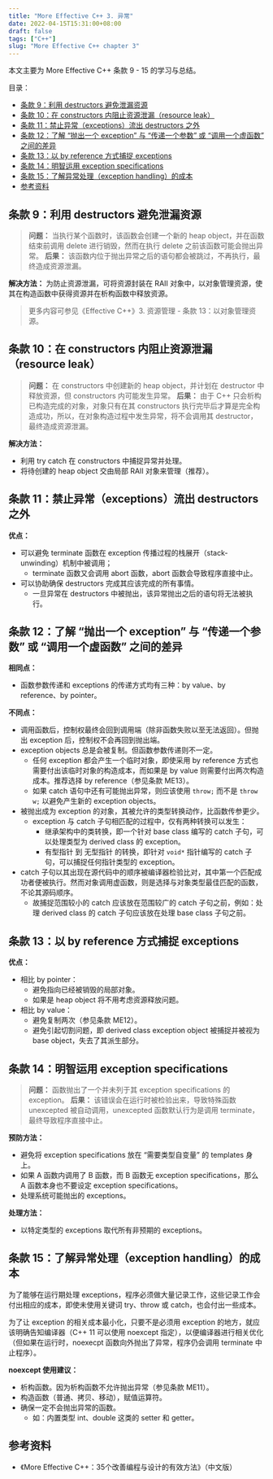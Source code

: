```yaml
---
title: "More Effective C++ 3. 异常"
date: 2022-04-15T15:31:00+08:00
draft: false
tags: ["C++"]
slug: "More Effective C++ chapter 3"
---
```


本文主要为 More Effective C++ 条款 9 - 15 的学习与总结。

目录：

- [条款 9：利用 destructors 避免泄漏资源](#条款-9利用-destructors-避免泄漏资源)
- [条款 10：在 constructors 内阻止资源泄漏（resource leak）](#条款-10在-constructors-内阻止资源泄漏resource-leak)
- [条款 11：禁止异常（exceptions）流出 destructors 之外](#条款-11禁止异常exceptions流出-destructors-之外)
- [条款 12：了解 “抛出一个 exception” 与 “传递一个参数” 或 “调用一个虚函数” 之间的差异](#条款-12了解-抛出一个-exception-与-传递一个参数-或-调用一个虚函数-之间的差异)
- [条款 13：以 by reference 方式捕捉 exceptions](#条款-13以-by-reference-方式捕捉-exceptions)
- [条款 14：明智运用 exception specifications](#条款-14明智运用-exception-specifications)
- [条款 15：了解异常处理（exception handling）的成本](#条款-15了解异常处理exception-handling的成本)
- [参考资料](#参考资料)

## 条款 9：利用 destructors 避免泄漏资源

> **问题：** 当执行某个函数时，该函数会创建一个新的 heap object，并在函数结束前调用 delete 进行销毁，然而在执行 delete 之前该函数可能会抛出异常。
> **后果：** 该函数内位于抛出异常之后的语句都会被跳过，不再执行，最终造成资源泄漏。

**解决方法：** 为防止资源泄漏，可将资源封装在 RAII 对象中，以对象管理资源，使其在构造函数中获得资源并在析构函数中释放资源。

> 更多内容可参见《Effective C++》3. 资源管理 - 条款 13：以对象管理资源。

## 条款 10：在 constructors 内阻止资源泄漏（resource leak）

> **问题：** 在 constructors 中创建新的 heap object，并计划在 destructor 中释放资源，但 constructors 内可能发生异常。
> **后果：** 由于 C++ 只会析构已构造完成的对象，对象只有在其 constructors 执行完毕后才算是完全构造成功，所以，在对象构造过程中发生异常，将不会调用其 destructor，最终造成资源泄漏。

**解决方法：**

* 利用 try catch 在 constructors 中捕捉异常并处理。
* 将待创建的 heap object 交由局部 RAII 对象来管理（推荐）。

## 条款 11：禁止异常（exceptions）流出 destructors 之外

**优点：**

* 可以避免 terminate 函数在 exception 传播过程的栈展开（stack-unwinding）机制中被调用；
  * terminate 函数又会调用 abort 函数，abort 函数会导致程序直接中止。
* 可以协助确保 destructors 完成其应该完成的所有事情。
  * 一旦异常在 destructors 中被抛出，该异常抛出之后的语句将无法被执行。

## 条款 12：了解 “抛出一个 exception” 与 “传递一个参数” 或 “调用一个虚函数” 之间的差异

**相同点：**

* 函数参数传递和 exceptions 的传递方式均有三种：by value、by reference、by pointer。

**不同点：**

* 调用函数后，控制权最终会回到调用端（除非函数失败以至无法返回）。但抛出 exception 后，控制权不会再回到抛出端。
* exception objects 总是会被复制。但函数参数传递则不一定。
  * 任何 exception 都会产生一个临时对象，即使采用 by reference 方式也需要付出该临时对象的构造成本，而如果是 by value 则需要付出两次构造成本。推荐选择 by reference（参见条款 ME13）。
  * 如果 catch 语句中还有可能抛出异常，则应该使用 `throw;` 而不是 `throw w;` 以避免产生新的 exception objects。
* 被抛出成为 exception 的对象，其被允许的类型转换动作，比函数传参更少。
  * exception 与 catch 子句相匹配的过程中，仅有两种转换可以发生：
    * 继承架构中的类转换，即一个针对 base class 编写的 catch 子句，可以处理类型为 derived class 的 exception。
    * 有型指针 到 无型指针 的转换，即针对 `void*` 指针编写的 catch 子句，可以捕捉任何指针类型的 exception。
* catch 子句以其出现在源代码中的顺序被编译器检验比对，其中第一个匹配成功者便被执行。然而对象调用虚函数，则是选择与对象类型最佳匹配的函数，不论其源码顺序。
  * 故捕捉范围较小的 catch 应该放在范围较广的 catch 子句之前，例如：处理 derived class 的 catch 子句应该放在处理 base class 子句之前。

## 条款 13：以 by reference 方式捕捉 exceptions

**优点：**

* 相比 by pointer：
  * 避免指向已经被销毁的局部对象。
  * 如果是 heap object 将不用考虑资源释放问题。
* 相比 by value：
  * 避免复制两次（参见条款 ME12）。
  * 避免引起切割问题，即 derived class exception object 被捕捉并被视为 base object，失去了其派生部分。

## 条款 14：明智运用 exception specifications

> **问题：** 函数抛出了一个并未列于其 exception specifications 的 exception。
> **后果：** 该错误会在运行时被检验出来，导致特殊函数 unexcepted 被自动调用，unexcepted 函数默认行为是调用 terminate，最终导致程序直接中止。

**预防方法：**

* 避免将 exception specifications 放在 “需要类型自变量” 的 templates 身上。
* 如果 A 函数内调用了 B 函数，而 B 函数无 exception specifications，那么 A 函数本身也不要设定 exception specifications。
* 处理系统可能抛出的 exceptions。

**处理方法：**

* 以特定类型的 exceptions 取代所有非预期的 exceptions。

## 条款 15：了解异常处理（exception handling）的成本

为了能够在运行期处理 exceptions，程序必须做大量记录工作，这些记录工作会付出相应的成本，即使未使用关键词 try、throw 或 catch，也会付出一些成本。

为了让 exception 的相关成本最小化，只要不是必须用 exception 的地方，就应该明确告知编译器（C++ 11 可以使用 noexcept 指定），以便编译器进行相关优化（但如果在运行时，noexecpt 函数向外抛出了异常，程序仍会调用 terminate 中止程序）。

**noexcept 使用建议：**

* 析构函数。因为析构函数不允许抛出异常（参见条款 ME11）。
* 构造函数（普通、拷贝、移动），赋值运算符。
* 确保一定不会抛出异常的函数。
  * 如：内置类型 int、double 这类的 setter 和 getter。

## 参考资料

* 《More Effective C++：35个改善编程与设计的有效方法》（中文版）
